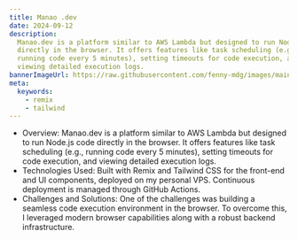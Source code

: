 ```yaml
---
title: Manao .dev
date: 2024-09-12
description:
  Manao.dev is a platform similar to AWS Lambda but designed to run Node.js code
  directly in the browser. It offers features like task scheduling (e.g.,
  running code every 5 minutes), setting timeouts for code execution, and
  viewing detailed execution logs.
bannerImageUrl: https://raw.githubusercontent.com/fenny-mdg/images/main/funky-fusion-stack/screenshot.png
meta:
  keywords:
    - remix
    - tailwind
---
```


- Overview: Manao.dev is a platform similar to AWS Lambda but designed to run
  Node.js code directly in the browser. It offers features like task scheduling
  (e.g., running code every 5 minutes), setting timeouts for code execution, and
  viewing detailed execution logs.
- Technologies Used: Built with Remix and Tailwind CSS for the front-end and UI
  components, deployed on my personal VPS. Continuous deployment is managed
  through GitHub Actions.
- Challenges and Solutions: One of the challenges was building a seamless code
  execution environment in the browser. To overcome this, I leveraged modern
  browser capabilities along with a robust backend infrastructure.
